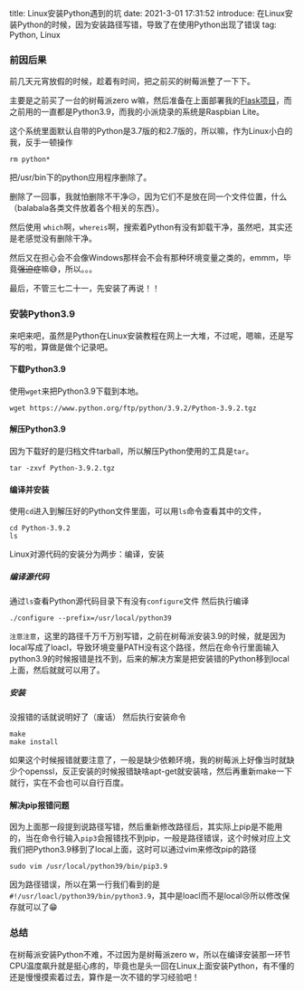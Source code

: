 title: Linux安装Python遇到的坑
date: 2021-3-01 17:31:52
introduce: 在Linux安装Python的时候，因为安装路径写错，导致了在使用Python出现了错误
tag: Python, Linux

### 前因后果
前几天元宵放假的时候，趁着有时间，把之前买的树莓派整了一下下。

主要是之前买了一台的树莓派zero w嘛，然后准备在上面部署我的[Flask项目](http://facker.herokuapp.com)，而之前用的一直都是Python3.9，而我的小派烧录的系统是Raspbian Lite。

这个系统里面默认自带的Python是3.7版的和2.7版的，所以嘛，作为Linux小白的我，反手一顿操作

```Linux
rm python*
```

把/usr/bin下的python应用程序删除了。

删除了一回事，我就怕删除不干净😥，因为它们不是放在同一个文件位置，什么（balabala各类文件放着各个相关的东西）。

然后使用 `which`啊，`whereis`啊，搜索着Python有没有卸载干净，虽然吧，其实还是老感觉没有删除干净。

然后又在担心会不会像Windows那样会不会有那种环境变量之类的，emmm，毕竟~~强迫症~~嘛😅，所以。。。

最后，不管三七二十一，先安装了再说！！

### 安装Python3.9
来吧来吧，虽然是Python在Linux安装教程在网上一大堆，不过呢，嗯嘛，还是写写的啦，算做是做个记录吧。

#### 下载Python3.9
使用`wget`来把Python3.9下载到本地。

```Linux
wget https://www.python.org/ftp/python/3.9.2/Python-3.9.2.tgz
```

#### 解压Python3.9
因为下载好的是归档文件tarball，所以解压Python使用的工具是`tar`。

```Linux
tar -zxvf Python-3.9.2.tgz
```

#### 编译并安装
使用`cd`进入到解压好的Python文件里面，可以用`ls`命令查看其中的文件，

```Linux
cd Python-3.9.2
ls
```
Linux对源代码的安装分为两步：编译，安装

##### 编译源代码
通过`ls`查看Python源代码目录下有没有`configure`文件
然后执行编译

```Linux
./configure --prefix=/usr/local/python39
```

`注意注意`，这里的路径千万千万别写错，之前在树莓派安装3.9的时候，就是因为local写成了loacl，导致环境变量PATH没有这个路径，然后在命令行里面输入python3.9的时候报错是找不到，后来的解决方案是把安装错的Python移到local上面，然后就就可以用了。

##### 安装
没报错的话就说明好了（废话）
然后执行安装命令

```Linux
make
make install
```

如果这个时候报错就要注意了，一般是缺少依赖环境，我的树莓派上好像当时就缺少个openssl，反正安装的时候报错缺啥apt-get就安装啥，然后再重新make一下就行，实在不会也可以自行百度。

#### 解决pip报错问题
因为上面那一段提到说路径写错，然后重新修改路径后，其实际上pip是不能用的，当在命令行输入`pip3`会报错找不到pip，一般是路径错误，这个时候对应上文我们把Python3.9移到了local上面，这时可以通过vim来修改pip的路径

```Linux
sudo vim /usr/local/python39/bin/pip3.9
```

因为路径错误，所以在第一行我们看到的是`#!/usr/loacl/python39/bin/python3.9`，其中是loacl而不是local😢所以修改保存就可以了😁

### 总结
在树莓派安装Python不难，不过因为是树莓派zero w，所以在编译安装那一环节CPU温度飙升就是挺心疼的，毕竟也是头一回在Linux上面安装Python，有不懂的还是慢慢摸索着过去，算作是一次不错的学习经验吧！
